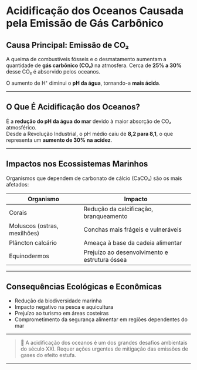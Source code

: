 #  Acidificação dos Oceanos Causada pela Emissão de Gás Carbônico

##  Causa Principal: Emissão de CO₂

A queima de combustíveis fósseis e o desmatamento aumentam a quantidade de **gás carbônico (CO₂)** na atmosfera. Cerca de **25% a 30%** desse CO₂ é absorvido pelos oceanos.

O aumento de H⁺ diminui o **pH da água**, tornando-a **mais ácida**.

---

##  O Que É Acidificação dos Oceanos?

É a **redução do pH da água do mar** devido à maior absorção de CO₂ atmosférico.  
Desde a Revolução Industrial, o pH médio caiu de **8,2 para 8,1**, o que representa um **aumento de 30% na acidez**.

---

##  Impactos nos Ecossistemas Marinhos

Organismos que dependem de carbonato de cálcio (CaCO₃) são os mais afetados:

| Organismo                | Impacto                                         |
|--------------------------|-------------------------------------------------|
| Corais                   | Redução da calcificação, branqueamento          |
| Moluscos (ostras, mexilhões) | Conchas mais frágeis e vulneráveis           |
| Plâncton calcário        | Ameaça à base da cadeia alimentar              |
| Equinodermos             | Prejuízo ao desenvolvimento e estrutura óssea  |

---

##  Consequências Ecológicas e Econômicas

- Redução da biodiversidade marinha
- Impacto negativo na pesca e aquicultura
- Prejuízo ao turismo em áreas costeiras
- Comprometimento da segurança alimentar em regiões dependentes do mar

---

> 📌 A acidificação dos oceanos é um dos grandes desafios ambientais do século XXI. Requer ações urgentes de mitigação das emissões de gases do efeito estufa.

---


